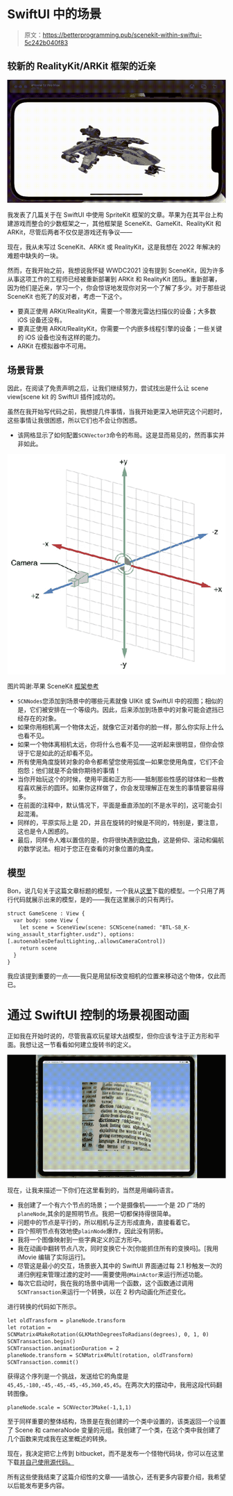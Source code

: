# SwiftUI 中的场景

> 原文：<https://betterprogramming.pub/scenekit-within-swiftui-5c242b040f83>

## 较新的 RealityKit/ARKit 框架的近亲

![](img/23e468cd0e787cbdbc5768a5667a90f3.png)

我发表了几篇关于在 SwiftUI 中使用 SpriteKit 框架的文章。苹果为在其平台上构建游戏而整合的少数框架之一，其他框架是 SceneKit、GameKit、RealityKit 和 ARKit，尽管后两者不仅仅是游戏还有争议——

现在，我从未写过 SceneKit、ARKit 或 RealityKit，这是我想在 2022 年解决的难题中缺失的一块。

然而，在我开始之前，我想说我怀疑 WWDC2021 没有提到 SceneKit，因为许多从事这项工作的工程师已经被重新部署到 ARKit 和 RealityKit 团队。重新部署，因为他们是近亲，学习一个，你会惊讶地发现你对另一个了解了多少。对于那些说 SceneKit 也死了的反对者，考虑一下这个。

*   要真正使用 ARKit/RealityKit，需要一个带激光雷达扫描仪的设备；大多数 iOS 设备还没有。
*   要真正使用 ARKit/RealityKit，你需要一个内嵌多线程引擎的设备；一些关键的 iOS 设备也没有这样的能力。
*   ARKit 在模拟器中不可用。

## 场景背景

因此，在阅读了免责声明之后，让我们继续努力，尝试找出是什么让 scene view[scene kit 的 SwiftUI 插件]成功的。

虽然在我开始写代码之前，我想提几件事情，当我开始更深入地研究这个问题时，这些事情让我很困惑，所以它们也不会让你困惑。

*   该网格显示了如何配置`SCNVector3`命令的布局。这是显而易见的，然而事实并非如此。

![](img/14960412d708382af738024780bd98f6.png)

图片鸣谢:苹果 SceneKit [框架参考](https://developer.apple.com/library/mac/documentation/SceneKit/Reference/SceneKit_Framework/index.html)

*   `SCNNodes`您添加到场景中的哪些元素就像 UIKit 或 SwiftUI 中的视图；相似的是，它们被安排在一个等级内。因此，后来添加到场景中的对象可能会遮挡已经存在的对象。
*   如果你用相机离一个物体太近，就像它正对着你的脸一样，那么你实际上什么也看不见。
*   如果一个物体离相机太远，你将什么也看不见——这听起来很明显，但你会惊讶于它是如此的近却看不见。
*   所有使用角度旋转对象的命令都希望您使用弧度—如果您使用角度，它们不会抱怨；他们就是不会做你期待的事情！
*   当你开始玩这个的时候，使用平面和正方形——抵制那些性感的球体和一些教程喜欢展示的圆环。如果你这样做了，你会发现理解正在发生的事情要容易得多。
*   在前面的注释中，默认情况下，平面是垂直添加的[不是水平的]，这可能会引起混淆。
*   同样的，平原实际上是 2D，并且在旋转的时候是不同的，特别是，要注意，这也是令人困惑的。
*   最后，同样令人难以置信的是，你将很快遇到[欧拉角](https://www.andre-gaschler.com/rotationconverter/)，这是俯仰、滚动和偏航的数学说法。相对于您正在查看的对象位置的角度。

## 模型

Bon，说几句关于这篇文章标题的模型，一个我从[这里](https://sketchfab.com/3d-models?date=week&features=downloadable&sort_by=-likeCount&cursor=bz0zJnA9MjE%3D)下载的模型。一个只用了两行代码就展示出来的模型，是的——我在这里展示的只有两行。

```
struct GameScene : View {
  var body: some View {
    let scene = SceneView(scene: SCNScene(named: "BTL-S8_K-wing_assault_starfighter.usdz"), options: [.autoenablesDefaultLighting,.allowsCameraControl])
    return scene
  }
}
```

我应该提到重要的一点——我只是用鼠标改变相机的位置来移动这个物体，仅此而已。

# 通过 SwiftUI 控制的场景视图动画

正如我在开始时说的，尽管我喜欢玩星球大战模型，但你应该专注于正方形和平面。我想让这一节看看如何建立旋转书的定义。

![](img/0c473674c96f0aeba75bc25eed26c94b.png)

现在，让我来描述一下你们在这里看到的，当然是用编码语言。

*   我创建了一个有六个节点的场景；一个是摄像机——一个是 2D 广场的`planeNode`,其余的是照明节点。我把一切都保持得很简单。
*   问题中的节点是平行的，所以相机与正方形成直角，直接看着它。
*   四个照明节点有效地使`plainNode`爆炸，因此没有阴影。
*   我将一个图像映射到一些字典定义的正方形中。
*   我在动画中翻转节点八次，同时变换它十次[你能抓住所有的变换吗]。[我用 iMovie 编辑了实际运行]。
*   尽管这是最小的交互，场景嵌入其中的 SwiftUI 界面通过每 2.1 秒触发一次的递归例程来管理过渡的定时——需要使用`@MainActor`来运行所述功能。
*   每次它启动时，我在我的场景中调用一个函数，这个函数通过调用`SCNTransaction`来运行一个转换，以在 2 秒内动画化所述变化。

进行转换的代码如下所示。

```
let oldTransform = planeNode.transform
let rotation = SCNMatrix4MakeRotation(GLKMathDegreesToRadians(degrees), 0, 1, 0)
SCNTransaction.begin()
SCNTransaction.animationDuration = 2
planeNode.transform = SCNMatrix4Mult(rotation, oldTransform)
SCNTransaction.commit()
```

获得这个序列是一个挑战，发送给它的角度是`45,45,-180,-45,-45,-45,-45,360,45,45`。在两次大的摆动中，我用这段代码翻转图像。

```
planeNode.scale = SCNVector3Make(-1,1,1)
```

至于同样重要的整体结构，场景是在我创建的一个类中设置的，该类返回一个设置了 Scene 和 cameraNode 变量的元组。我创建了一个类，在这个类中我创建了几个函数来完成我在这里概述的转换。

现在，我决定把它上传到 bitbucket，而不是发布一个怪物代码块，你可以在这里下载[并自己使用源代码。](https://bitbucket.org/wizard1066/scenekits/src/master/)

所有这些使我结束了这篇介绍性的文章——请放心，还有更多内容要介绍，我希望以后能发布更多内容。